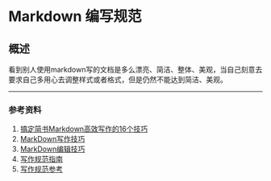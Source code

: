 Markdown 编写规范
===


概述 
---
看到别人使用markdown写的文档是多么漂亮、简洁、整体、美观，当自己刻意去要求自己多用心去调整样式或者格式，但是仍然不能达到简洁、美观。


---



### 参考资料
1. [搞定简书Markdown高效写作的16个技巧](https://www.jianshu.com/p/1a546b6bb722)
2. [MarkDown写作技巧](https://www.cnblogs.com/huiyang865/p/5793517.html)
3. [MarkDown编辑技巧](https://blog.csdn.net/qianguch/article/details/78170400)
4. [写作规范指南](https://www.jianshu.com/p/f75c3efd2bcf)
5. [写作规范参考](https://www.jianshu.com/p/3bd994e702a7)

